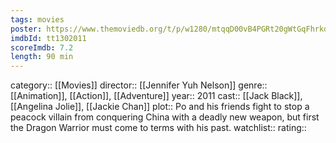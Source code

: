 ```yaml
---
tags: movies
poster: https://www.themoviedb.org/t/p/w1280/mtqqD00vB4PGRt20gWtGqFhrkd0.jpg
imdbId: tt1302011
scoreImdb: 7.2
length: 90 min
---
```


category:: [[Movies]]
director:: [[Jennifer Yuh Nelson]]
genre:: [[Animation]], [[Action]], [[Adventure]]
year:: 2011
cast:: [[Jack Black]], [[Angelina Jolie]], [[Jackie Chan]]
plot:: Po and his friends fight to stop a peacock villain from conquering China with a deadly new weapon, but first the Dragon Warrior must come to terms with his past.
watchlist::
rating::
